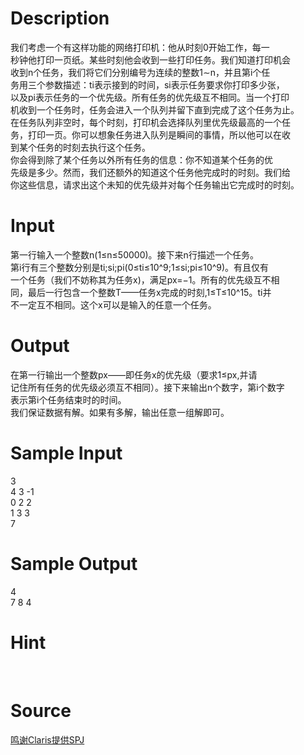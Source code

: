 
# Description

<div class="content"><div>我们考虑一个有这样功能的网络打印机：他从时刻0开始工作，每一</div>
<div>秒钟他打印一页纸。某些时刻他会收到一些打印任务。我们知道打印机会</div>
<div>收到n个任务，我们将它们分别编号为连续的整数1∼n，并且第i个任</div>
<div>务用三个参数描述：ti表示接到的时间，si表示任务要求你打印多少张，</div>
<div>以及pi表示任务的一个优先级。所有任务的优先级互不相同。当一个打印</div>
<div>机收到一个任务时，任务会进入一个队列并留下直到完成了这个任务为止。</div>
<div>在任务队列非空时，每个时刻，打印机会选择队列里优先级最高的一个任</div>
<div>务，打印一页。你可以想象任务进入队列是瞬间的事情，所以他可以在收</div>
<div>到某个任务的时刻去执行这个任务。</div>
<div>你会得到除了某个任务以外所有任务的信息：你不知道某个任务的优</div>
<div>先级是多少。然而，我们还额外的知道这个任务他完成时的时刻。我们给</div>
<div>你这些信息，请求出这个未知的优先级并对每个任务输出它完成时的时刻。</div>
<p></p></div>

# Input

<div class="content"><div>第一行输入一个整数n(1≤n≤50000)。接下来n行描述一个任务。</div>
<div>第i行有三个整数分别是ti;si;pi(0≤ti≤10^9;1≤si;pi≤10^9)。有且仅有</div>
<div>一个任务（我们不妨称其为任务x)，满足px=−1。所有的优先级互不相</div>
<div>同，最后一行包含一个整数T——任务x完成的时刻,1≤T≤10^15。ti并</div>
<div>不一定互不相同。这个x可以是输入的任意一个任务。</div>
<p></p></div>

# Output

<div class="content"><div>在第一行输出一个整数px——即任务x的优先级（要求1≤px,并请</div>
<div>记住所有任务的优先级必须互不相同）。接下来输出n个数字，第i个数字</div>
<div>表示第i个任务结束时的时间。</div>
<div>我们保证数据有解。如果有多解，输出任意一组解即可。</div>
<div></div>
<p></p></div>

# Sample Input

<div class="content"><span class="sampledata">3<br/>
4 3 -1<br/>
0 2 2<br/>
1 3 3<br/>
7</span></div>

# Sample Output

<div class="content"><span class="sampledata">4<br/>
7 8 4</span></div>

# Hint

<div class="content"><p></p><p></p><br/>
<p></p><p></p></div>

# Source

<div class="content"><p><a href="problemset.php?search=鸣谢Claris提供SPJ">鸣谢Claris提供SPJ</a></p></div>

